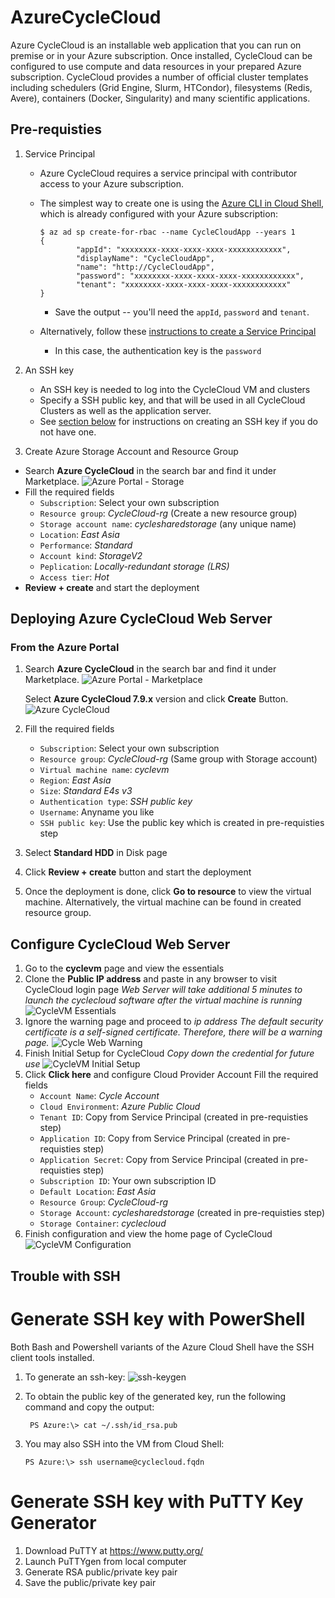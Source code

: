 # AzureCycleCloud
Azure CycleCloud is an installable web application that you can run on premise or in your Azure subscription. Once installed, CycleCloud can be configured to use compute and data resources in your prepared Azure subscription. CycleCloud provides a number of official cluster templates including schedulers (Grid Engine, Slurm, HTCondor), filesystems (Redis, Avere), containers (Docker, Singularity) and many scientific applications. 

## Pre-requisties
1. Service Principal
    - Azure CycleCloud requires a service principal with contributor access to your Azure subscription. 

    - The simplest way to create one is using the [Azure CLI in Cloud Shell](https://shell.azure.com), which is already configured with your Azure subscription:
        ```
        $ az ad sp create-for-rbac --name CycleCloudApp --years 1
        {
                "appId": "xxxxxxxx-xxxx-xxxx-xxxx-xxxxxxxxxxxx",
                "displayName": "CycleCloudApp",
                "name": "http://CycleCloudApp",
                "password": "xxxxxxxx-xxxx-xxxx-xxxx-xxxxxxxxxxxx",
                "tenant": "xxxxxxxx-xxxx-xxxx-xxxx-xxxxxxxxxxxx"
        }
        ```
        - Save the output -- you'll need the `appId`, `password` and `tenant`. 

    - Alternatively, follow these [instructions to create a Service Principal](https://docs.microsoft.com/en-us/azure/azure-resource-manager/resource-group-create-service-principal-portal) 
        -  In this case, the authentication key is the `password`

2. An SSH key

    - An SSH key is needed to log into the CycleCloud VM and clusters
    - Specify a SSH public key, and that will be used in all CycleCloud Clusters as well as the application server.
    - See [section below](#trouble-with-ssh) for instructions on creating an SSH key if you do not have one.

3. Create Azure Storage Account and Resource Group
- Search **Azure CycleCloud** in the search bar and find it under Marketplace.
    ![Azure Portal - Storage](/images/cyclecloud_storageac.png)
- Fill the required fields
    - `Subscription`: Select your own subscription
    - `Resource group`: *CycleCloud-rg* (Create a new resource group)
    - `Storage account name`: *cyclesharedstorage* (any unique name)
    - `Location`: *East Asia*
    - `Performance`: *Standard*
    - `Account kind`: *StorageV2*
    - `Peplication`: *Locally-redundant storage (LRS)*
    - `Access tier`: *Hot*
- **Review + create** and start the deployment

## Deploying Azure CycleCloud Web Server
### From the Azure Portal
1. Search **Azure CycleCloud** in the search bar and find it under Marketplace.
    ![Azure Portal - Marketplace](/images/cyclecloud_marketplace.png)

    Select **Azure CycleCloud 7.9.x** version and click **Create** Button.
    ![Azure CycleCloud](/images/cyclecloud_description.png)
2. Fill the required fields 
    - `Subscription`: Select your own subscription
    - `Resource group`: *CycleCloud-rg* (Same group with Storage account)
    - `Virtual machine name`: *cyclevm*
    - `Region`: *East Asia*
    - `Size`: *Standard E4s v3*
    - `Authentication type`: *SSH public key*
    - `Username`: Anyname you like
    - `SSH public key`: Use the public key which is created in pre-requisties step
3. Select **Standard HDD** in Disk page
4. Click **Review + create** button and start the deployment
5. Once the deployment is done, click **Go to resource** to view the virtual machine. Alternatively, the virtual machine can be found in created resource group.

## Configure CycleCloud Web Server
1. Go to the **cyclevm** page and view the essentials
2. Clone the **Public IP address** and paste in any browser to visit CycleCloud login page
    *Web Server will take additional 5 minutes to launch the cyclecloud software after the virtual machine is running*
    ![CycleVM Essentials](/images/cyclecloud_vm.png)
3. Ignore the warning page and proceed to *ip address* 
    *The default security certificate is a self-signed certificate. Therefore, there will be a warning page.*
    ![Cycle Web Warning](/images/cyclecloud_warning.png)
4. Finish Initial Setup for CycleCloud
    *Copy down the credential for future use*
    ![CycleVM Initial Setup](/images/cyclecloud_initialsetup.png)
5. Click **Click here** and configure Cloud Provider Account
    Fill the required fields
    - `Account Name`: *Cycle Account*
    - `Cloud Environment`: *Azure Public Cloud*
    - `Tenant ID`: Copy from Service Principal (created in pre-requisties step)
    - `Application ID`: Copy from Service Principal (created in pre-requisties step)
    - `Application Secret`: Copy from Service Principal (created in pre-requisties step)
    - `Subscription ID`: Your own subscription ID
    - `Default Location`: *East Asia*
    - `Resource Group`: *CycleCloud-rg*
    - `Storage Account`: *cyclesharedstorage* (created in pre-requisties step)
    - `Storage Container`: *cyclecloud*
6. Finish configuration and view the home page of CycleCloud 
    ![CycleVM Configuration](/images/cyclecloud_home.png)

## Trouble with SSH
# Generate SSH key with PowerShell 
Both Bash and Powershell variants of the Azure Cloud Shell have the SSH client tools installed.
1. To generate an ssh-key:
![ssh-keygen](images/powershell-ssh-keygen.png)

2. To obtain the public key of the generated key, run the following command and copy the output:

        PS Azure:\> cat ~/.ssh/id_rsa.pub

3. You may also SSH into the VM from Cloud Shell:

       PS Azure:\> ssh username@cyclecloud.fqdn 

# Generate SSH key with PuTTY Key Generator
1. Download PuTTY at https://www.putty.org/
2. Launch PuTTYgen from local computer 
3. Generate RSA public/private key pair
4. Save the public/private key pair 